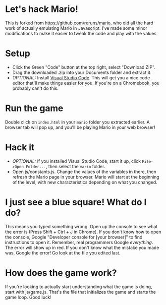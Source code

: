 # Let's hack Mario!
This is forked from https://github.com/reruns/mario, who did all the hard work of actually emulating Mario in Javascript.  I've made some minor modifications to make it easier to tweak the code and play with the values.

# Setup
- Click the Green "Code" button at the top right, select "Download ZIP".
- Drag the downloaded .zip into your Documents folder and extract it.
- *OPTIONAL:* Install [Visual Studio Code](https://code.visualstudio.com/).  This will get you a nice code editor that'll make things easier for you.  If you're on a Chromebook, you probably can't do this.

# Run the game
Double click on `index.html` in your `mario` folder you extracted earlier.  A browser tab will pop up, and you'll be playing Mario in your web browser!

# Hack it
- *OPTIONAL:* If you installed Visual Studio Code, start it up, click `File->Open Folder...`, then select the `mario` folder.
- Open js/constants.js.  Change the values of the variables in there, then refresh the Mario page in your browser.  Mario will start at the beginning of the level, with new characteristics depending on what you changed.

# I just see a blue square! What do I do?
This means you typed something wrong.  Open up the console to see what the error is (Press Shift + Ctrl + J in Chrome).  If you don't know how to open the console, Google "Developer console for [your browser]" to find instructions to open it.  Remember, real programmers Google *everything*.  
  The error will show up in red.  If you don't know what the mistake you made was, Google the error!  Go look at the file you edited last.
  
# How does the game work?
If you're looking to actually start understanding what the game is doing, start with js/game.js.  That's the file that initializes the game and starts the game loop.  Good luck!
  
  
